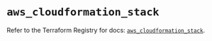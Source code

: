 # `aws_cloudformation_stack`

Refer to the Terraform Registry for docs: [`aws_cloudformation_stack`](https://registry.terraform.io/providers/hashicorp/aws/5.90.0/docs/resources/cloudformation_stack).
